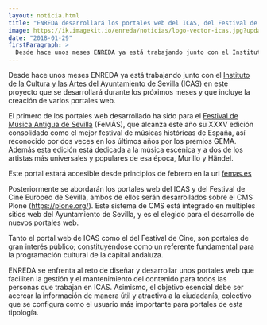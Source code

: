 ```yaml
---
layout: noticia.html
title: "ENREDA desarrollará los portales web del ICAS, del Festival de Cine Europeo de Sevilla y del FeMÁS"
image: https://ik.imagekit.io/enreda/noticias/logo-vector-icas.jpg?updatedAt=1700139000565
date: "2018-01-29"
firstParagraph: >
  Desde hace unos meses ENREDA ya está trabajando junto con el Instituto de la Cultura y las Artes del Ayuntamiento de Sevilla (ICAS) en este proyecto que se desarrollará durante los próximos meses y que incluye la creación de varios portales web.
---
```


Desde hace unos meses ENREDA ya está trabajando junto con el [Instituto de la Cultura y las Artes del Ayuntamiento de Sevilla](http://icas-sevilla.org) (ICAS) en este proyecto que se desarrollará durante los próximos meses y que incluye la creación de varios portales web.

El primero de los portales web desarrollado ha sido para el [Festival de Música Antigua de Sevilla](http://femas.es/) (FeMÁS), que alcanza este año su XXXV edición consolidado como el mejor festival de músicas históricas de España, así reconocido por dos veces en los últimos años por los premios GEMA. Además esta edición está dedicada a la música escénica y a dos de los artistas más universales y populares de esa época, Murillo y Händel.

Este portal estará accesible desde principios de febrero en la url [femas.es](http://femas.es/)

Posteriormente se abordarán los portales web del ICAS y del Festival de Cine Europeo de Sevilla, ambos de ellos serán desarrollados sobre el CMS Plone (https://plone.org/).  Este sistema de CMS está integrado en múltiples sitios web del Ayuntamiento de Sevilla, y es el elegido para el desarrollo de nuevos portales web.

Tanto el portal web de ICAS como el del Festival de Cine, son portales de gran interés público; constituyéndose como un referente fundamental para la programación cultural de la capital andaluza. 

ENREDA se enfrenta al reto de diseñar y desarrollar unos portales web que faciliten la gestión y el mantenimiento del contenido para todos las personas que trabajan en ICAS. Asimismo, el objetivo esencial debe ser acercar la información de manera útil y atractiva a la ciudadanía, colectivo que se configura como el usuario más importante para portales de esta tipología.